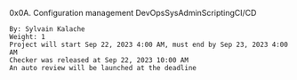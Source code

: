 0x0A. Configuration management
DevOpsSysAdminScriptingCI/CD

    By: Sylvain Kalache
    Weight: 1
    Project will start Sep 22, 2023 4:00 AM, must end by Sep 23, 2023 4:00 AM
    Checker was released at Sep 22, 2023 10:00 AM
    An auto review will be launched at the deadline
